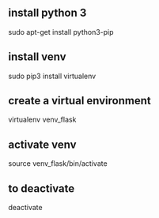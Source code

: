## install python 3
sudo apt-get install python3-pip
## install venv
sudo pip3 install virtualenv 
## create a virtual environment
virtualenv venv_flask
## activate venv
source venv_flask/bin/activate
## to deactivate
deactivate